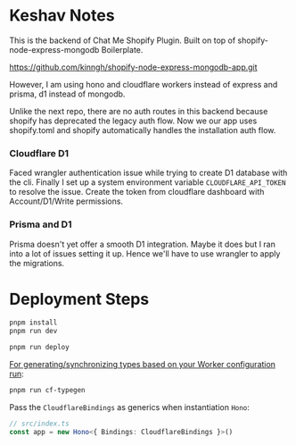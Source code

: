 # Keshav Notes 

This is the backend of Chat Me Shopify Plugin.
Built on top of shopify-node-express-mongodb Boilerplate.

https://github.com/kinngh/shopify-node-express-mongodb-app.git

However, I am using hono and cloudflare workers instead of express and prisma, d1 instead of mongodb.

Unlike the next repo, there are no auth routes in this backend because shopify has deprecated the legacy auth flow.
Now we our app uses shopify.toml and shopify automatically handles the installation auth flow.

### Cloudflare D1
Faced wrangler authentication issue while trying to create D1 database with the cli.
Finally I set up a system environment variable `CLOUDFLARE_API_TOKEN` to resolve the issue.
Create the token from cloudflare dashboard with Account/D1/Write permissions.

### Prisma and D1
Prisma doesn't yet offer a smooth D1 integration. Maybe it does but I ran into a lot of issues setting it up.
Hence we'll have to use wrangler to apply the migrations.

# Deployment Steps
```txt
pnpm install
pnpm run dev
```

```txt
pnpm run deploy
```

[For generating/synchronizing types based on your Worker configuration run](https://developers.cloudflare.com/workers/wrangler/commands/#types):

```txt
pnpm run cf-typegen
```

Pass the `CloudflareBindings` as generics when instantiation `Hono`:

```ts
// src/index.ts
const app = new Hono<{ Bindings: CloudflareBindings }>()
```
